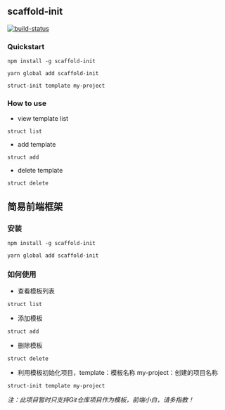 ## scaffold-init
[![build-status](	https://img.shields.io/circleci/project/github/RedSparr0w/node-csgo-parser.svg)](https://circleci.com/gh/xieshiyi/scaffold-init)

### Quickstart

```
npm install -g scaffold-init

yarn global add scaffold-init

struct-init template my-project
```

### How to use

* view template list

```
struct list
```

* add template

```
struct add
```

* delete template

```
struct delete
```





## 简易前端框架

### 安装

```
npm install -g scaffold-init

yarn global add scaffold-init
```

### 如何使用

* 查看模板列表

```
struct list
```

* 添加模板

```
struct add
```

* 删除模板

```
struct delete
```

* 利用模板初始化项目，template：模板名称  my-project：创建的项目名称

```
struct-init template my-project
```

*注：此项目暂时只支持Git仓库项目作为模板，前端小白，请多指教！*
